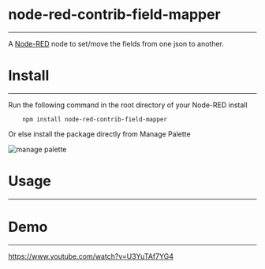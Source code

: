 
# node-red-contrib-field-mapper
-------

A <a href="http://nodered.org" target="_new">Node-RED</a> node to set/move the fields from one json to another.

# Install
-------

Run the following command in the root directory of your Node-RED install

        npm install node-red-contrib-field-mapper

Or else install the package directly from Manage Palette



<img src='https://static.node.iopulsedev.net/ManagePalette.png' alt='manage palette'>


# Usage
-------


# Demo
-------

https://www.youtube.com/watch?v=U3YuTAf7YG4
